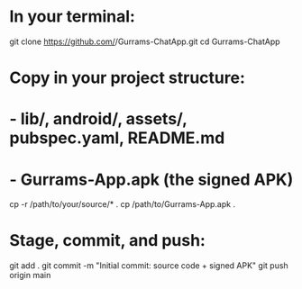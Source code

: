 # In your terminal:
git clone https://github.com/<your-username>/Gurrams-ChatApp.git
cd Gurrams-ChatApp

# Copy in your project structure:
# - lib/, android/, assets/, pubspec.yaml, README.md
# - Gurrams-App.apk (the signed APK)
cp -r /path/to/your/source/* .
cp /path/to/Gurrams-App.apk .

# Stage, commit, and push:
git add .
git commit -m "Initial commit: source code + signed APK"
git push origin main

